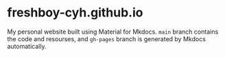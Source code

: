 # freshboy-cyh.github.io

My personal website built using Material for Mkdocs. `main` branch contains the code and resourses, and `gh-pages` branch is generated by Mkdocs automatically.

